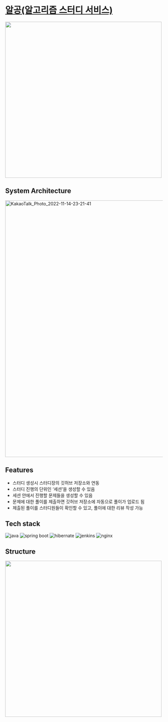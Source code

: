 # [알공(알고리즘 스터디 서비스)](https://algong.me)
<img src="https://user-images.githubusercontent.com/33976823/196032292-0c858030-fed0-4e19-bf57-698c560e3f1c.png" width="500px">

## System Architecture
<img width="822" alt="KakaoTalk_Photo_2022-11-14-23-21-41" src="https://user-images.githubusercontent.com/62900140/201684043-2e12e7fe-8541-496e-91a7-607a82b5f4a0.png">

## Features
- 스터디 생성시 스터디장의 깃허브 저장소와 연동
- 스터디 진행의 단위인 ‘세션’을 생성할 수 있음
- 세션 안에서 진행할 문제들을 생성할 수 있음
- 문제에 대한 풀이를 제출하면 깃허브 저장소에 자동으로 풀이가 업로드 됨
- 제출된 풀이를 스터디원들이 확인할 수 있고, 풀이에 대한 리뷰 작성 가능

## Tech stack
![java](https://img.shields.io/badge/Java-007396?logo=OpenJDK&logoColor=white)
![spring boot](https://img.shields.io/badge/Spring%20Boot-6DB33F?&logo=Spring%20Boot&logoColor=white)
![hibernate](https://img.shields.io/badge/Hibernate-59666C?&logo=Hibernate&logoColor=white)
![jenkins](https://img.shields.io/badge/Jenkins-D24939?&logo=Jenkins&logoColor=white)
![nginx](https://img.shields.io/badge/NGINX-009639?&logo=NGINX&logoColor=white)
## Structure
<img src="https://user-images.githubusercontent.com/33976823/196091627-410f80f4-10ce-4de9-9509-fd6a3f160049.png" width="500px">
